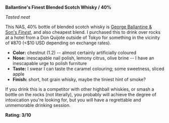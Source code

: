 **Ballantine's Finest Blended Scotch Whisky / 40%**

*Tasted neat*

This NAS, 40% bottle of blended scotch whisky is [George Ballantine & Son's *Finest*](https://www.whiskybase.com/whiskies/whisky/51629/ballantines-finest), and also cheapest blend.  I purchased this to drink over rocks at a hotel from a Don Quijote outside of Tokyo for something in the vicinity of ¥870 (<$10 USD depending on exchange rates).

* **Color:** chestnut (1.2) -- almost certainly artificially coloured
* **Nose:** inescapable nail polish, lemony citrus, olive brine -- I have an inescapable urge to polish furniture
* **Taste:** I swear I can taste the caramel colouring; some sweetness, sliced apple
* **Finish:** short, hot grain whisky, maybe the tiniest hint of smoke?

If you drink this is a competitor with other highball whiskies, or smash a bottle on the rocks (not literally), you probably will achieve the degree of intoxication you're looking for, but you will have a regrettable and unmemorable drinking session.

**Rating: 3/10**